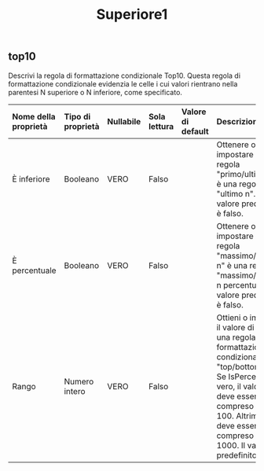 ﻿---
title: Superiore1
second_title: Aspose.Cells Cloud Documen
type: docs
url: /it/specification/model/top10/
description: "Aspose.Cells Specifica del modello cloud: Top10. Gestisci facilmente Excel e altri fogli di calcolo con funzionalità come apertura, generazione, modifica, divisione, unione, confronto e conversione"
weight: 50
---
## **top10**

Descrivi la regola di formattazione condizionale Top10. Questa regola di formattazione condizionale evidenzia le celle i cui valori rientrano nella parentesi N superiore o N inferiore, come specificato.

| Nome della proprietà| Tipo di proprietà| Nullabile| Sola lettura| Valore di default| Descrizione|
|:- |:- |:- |:- |:- |:- |
| È inferiore| Booleano| VERO| Falso|| Ottenere o impostare se una regola "primo/ultimo n" è una regola "ultimo n". Il valore predefinito è falso.|
| È percentuale| Booleano| VERO| Falso|| Ottenere o impostare se una regola "massimo/minimo n" è una regola "massimo/minimo n percentuale". Il valore predefinito è falso.|
| Rango| Numero intero| VERO| Falso|| Ottieni o imposta il valore di "n" in una regola di formattazione condizionale "top/bottom n". Se IsPercent è vero, il valore deve essere compreso tra 0 e 100. Altrimenti deve essere compreso tra 0 e 1000. Il valore predefinito è 10.|


